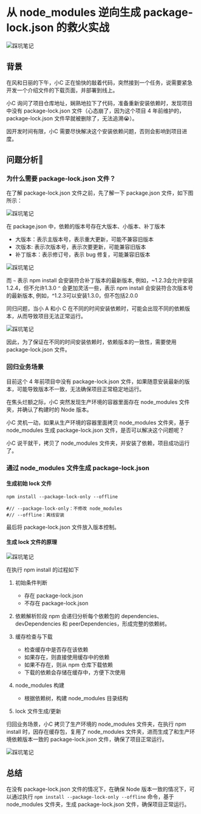 # 从 node_modules 逆向生成 package-lock.json 的救火实战

![踩坑笔记](./../../public/assets/踩坑笔记/5.png)

## 背景

在风和日丽的下午，小C 正在愉快的敲着代码，突然接到一个任务，说需要紧急开发一个介绍文件的下载页面，并部署到线上。

小C 询问了项目仓库地址，娴熟地拉下了代码，准备重新安装依赖时，发现项目中没有 package-lock.json 文件（心态崩了，因为这个项目 4 年前维护的，package-lock.json 文件早就被删除了，无法追溯😭）。

因开发时间有限，小C 需要尽快解决这个安装依赖问题，否则会影响到项目进度。

## 问题分析🤔

### 为什么需要 package-lock.json 文件？


在了解 package-lock.json 文件之前，先了解一下 package.json 文件，如下图所示：

![踩坑笔记](./../../public/assets/踩坑笔记/1.png)

在 package.json 中，依赖的版本号存在大版本、小版本、补丁版本

- 大版本：表示主版本号，表示重大更新，可能不兼容旧版本
- 次版本: 表示次版本号，表示次要更新，可能兼容旧版本
- 补丁版本：表示修订号，表示 bug 修复，可能兼容旧版本

![踩坑笔记](./../../public/assets/踩坑笔记/2.png)

而 `~` 表示 npm install 会安装符合补丁版本的最新版本, 例如，~1.2.3会允许安装1.2.4，但不允许1.3.0
`^` 会更加灵活一些，表示 npm install 会安装符合次版本号的最新版本, 例如，^1.2.3可以安装1.3.0，但不包括2.0.0

同归问题，当小 A 和小 C 在不同的时间安装依赖时，可能会出现不同的依赖版本，从而导致项目无法正常运行。

![踩坑笔记](./../../public/assets/踩坑笔记/3.png)

因此，为了保证在不同的时间安装依赖时，依赖版本的一致性，需要使用 package-lock.json 文件。

### 回归业务场景

目前这个 4 年前项目中没有 package-lock.json 文件，如果随意安装最新的版本，可能导致版本不一致，无法确保项目正常稳定地运行。

在焦头烂额之际，小C 突然发现生产环境的容器里面存在 node_modules 文件夹，并确认了构建时的 Node 版本。

小C 灵机一动，如果从生产环境的容器里面拷贝 node_modules 文件夹，基于 node_modules 生成 package-lock.json 文件，是否可以解决这个问题呢？

小C 说干就干，拷贝了 node_modules 文件夹，并安装了依赖，项目成功运行了。

### 通过 node_modules 文件生成 package-lock.json

#### 生成初始 lock 文件

```shell
npm install --package-lock-only --offline

#// --package-lock-only：不修改 node_modules
#// --offline：离线安装
```

最后将 package-lock.json 文件放入版本控制。

#### 生成 lock 文件的原理

![踩坑笔记](./../../public/assets/踩坑笔记/4.png)

在执行 npm install 的过程如下

1. 初始条件判断
   - 存在 package-lock.json
   - 不存在 package-lock.json
  
2. 依赖解析阶段
   npm 会递归分析每个依赖包的 dependencies、devDependencies 和 peerDependencies，形成完整的依赖树。
  
3. 缓存检查与下载
   - 检查缓存中是否存在该依赖
   - 如果存在，则直接使用缓存中的依赖
   - 如果不存在，则从 npm 仓库下载依赖
   - 下载的依赖会存储在缓存中，方便下次使用

4. node_modules 构建
   - 根据依赖树，构建 node_modules 目录结构
  
5. lock 文件生成/更新


归回业务场景，小C 拷贝了生产环境的 node_modules 文件夹，在执行 npm install 时，因存在缓存包，复用了 node_modules 文件夹，进而生成了和生产环境依赖版本一致的 package-lock.json 文件，确保了项目正常运行。

![踩坑笔记](./../../public/assets/踩坑笔记/6.png)

## 总结

在没有 package-lock.json 文件的情况下，在确保 Node 版本一致的情况下，可以通过执行 `npm install --package-lock-only --offline` 命令，基于 node_modules 文件夹，生成 package-lock.json 文件，确保项目正常运行。



